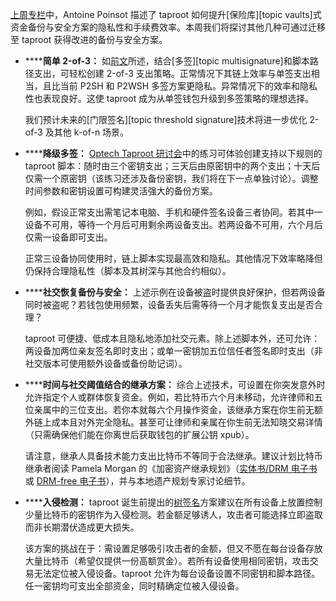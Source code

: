 [上周专栏][taproot series vaults]中，Antoine Poinsot 描述了 taproot 如何提升[保险库][topic vaults]式资金备份与安全方案的隐私性和手续费效率。本周我们将探讨其他几种可通过迁移至 taproot 获得改进的备份与安全方案。

- **<!--simple-2-of-3-->****简单 2-of-3：** 如[前文][threshold signing]所述，结合[多签][topic multisignature]和脚本路径支出，可轻松创建 2-of-3 支出策略。正常情况下其链上效率与单签支出相当，且比当前 P2SH 和 P2WSH 多签方案更隐私。异常情况下的效率和隐私性也表现良好。这使 taproot 成为从单签钱包升级到多签策略的理想选择。

  我们预计未来的[门限签名][topic threshold signature]技术将进一步优化 2-of-3 及其他 k-of-n 场景。

- **<!--degrading-multisignatures-->****降级多签：** [Optech Taproot 研讨会][taproot workshop]中的练习可体验创建支持以下规则的 taproot 脚本：随时由三个密钥支出；三天后由原密钥中的两个支出；十天后仅需一个原密钥（该练习还涉及备份密钥，我们将在下一点单独讨论）。调整时间参数和密钥设置可构建灵活强大的备份方案。

  例如，假设正常支出需笔记本电脑、手机和硬件签名设备三者协同。若其中一设备不可用，等待一个月后可用剩余两设备支出。若两设备不可用，六个月后仅需一设备即可支出。

  正常三设备协同使用时，链上脚本实现最高效和隐私。其他情况下效率略降但仍保持合理隐私性（脚本及其树深与其他合约相似）。

- **<!--social-recovery-for-backups-and-security-->****社交恢复备份与安全：** 上述示例在设备被盗时提供良好保护，但若两设备同时被盗呢？若钱包使用频繁，设备丢失后需等待一个月才能恢复支出是否合理？

  taproot 可便捷、低成本且隐私地添加社交元素。除上述脚本外，还可允许：两设备加两位亲友签名即时支出；或单一密钥加五位信任者签名即时支出（非社交版本可使用额外设备或备份助记词）。

- **<!--combining-time-and-social-thresholds-for-inheritance-->****时间与社交阈值结合的继承方案：** 综合上述技术，可设置在你突发意外时允许指定个人或群体恢复资金。例如，若比特币六个月未移动，允许律师和五位亲属中的三位支出。若你本就每六个月操作资金，该继承方案在你生前无额外链上成本且对外完全隐私。甚至可让律师和亲属在你生前无法知晓交易详情（只需确保他们能在你离世后获取钱包的扩展公钥 xpub）。

  请注意，继承人具备技术能力支出比特币不等同于合法继承。建议计划比特币继承者阅读 Pamela Morgan 的《加密资产继承规划》（[实体书/DRM 电子书][cip amazon] 或 [DRM-free 电子书][cip aantonop]），并与本地遗产规划专家讨论细节。

- **<!--compromise-detection-->****入侵检测：** taproot 诞生前提出的[树签名][tree signatures]方案建议在所有设备上放置控制少量比特币的密钥作为入侵检测。若金额足够诱人，攻击者可能选择立即盗取而非长期潜伏造成更大损失。

  该方案的挑战在于：需设置足够吸引攻击者的金额，但又不愿在每台设备存放大量比特币（希望仅提供一份高额赏金）。若所有设备使用相同密钥，攻击交易无法定位被入侵设备。taproot 允许为每台设备设置不同密钥和脚本路径。任一密钥均可支出全部资金，同时精确定位被入侵设备。

[taproot series vaults]: /zh/preparing-for-taproot/#使用-taproot-的保险库
[cip amazon]: https://amazon.com/Cryptoasset-Inheritance-Planning-Simple-Owners/dp/1947910116
[cip aantonop]: https://aantonop.com/product/cryptoasset-inheritance-planning-a-simple-guide-for-owners/
[tree signatures]: https://blockstream.com/2015/08/24/en-treesignatures/#h.2lysjsnoo7jd
[threshold signing]: /zh/preparing-for-taproot/#threshold-signing
[taproot workshop]: https://github.com/bitcoinops/taproot-workshop
